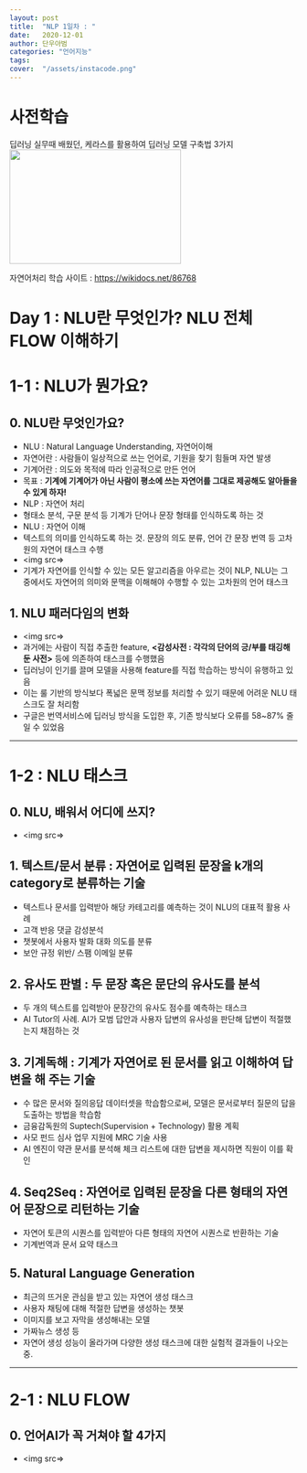 ```yaml
---
layout: post
title:  "NLP 1일차 : "
date:   2020-12-01 
author: 단우아범
categories: "언어지능"
tags:	
cover:  "/assets/instacode.png"
---
```


# 사전학습

딥러닝 실무때 배웠던, 케라스를 활용하여 딥러닝 모델 구축법 3가지  
<img src="https://user-images.githubusercontent.com/59005950/100669369-9e62ef80-33a0-11eb-814d-463a832dc144.jpg" width="300" height="200"> 

자연어처리 학습 사이트 : <https://wikidocs.net/86768>


# Day 1 : NLU란 무엇인가? NLU 전체 FLOW 이해하기

# 1-1 : NLU가 뭔가요?
## 0. NLU란 무엇인가요?
 - NLU : Natural Language Understanding, 자연어이해
 - 자연어란 : 사람들이 일상적으로 쓰는 언어로, 기원을 찾기 힘들며 자연 발생
 - 기계어란 : 의도와 목적에 따라 인공적으로 만든 언어
 - 목표 : __기계에 기계어가 아닌 사람이 평소에 쓰는 자연어를 그대로 제공해도 알아들을 수 있게 하자!__
 - NLP : 자연어 처리
  - 형태소 분석, 구문 분석 등 기계가 단어나 문장 형태를 인식하도록 하는 것
 - NLU : 자연어 이해
  - 텍스트의 의미를 인식하도록 하는 것. 문장의 의도 분류, 언어 간 문장 번역 등 고차원의 자연어 태스크 수행
 - <img src=> 
 - 기계가 자연어를 인식할 수 있는 모든 알고리즘을 아우르는 것이 NLP, NLU는 그 중에서도 자연어의 의미와 문맥을 이해해야 수행할 수 있는 고차원의 언어 태스크


## 1. NLU 패러다임의 변화
 - <img src=> 
 - 과거에는 사람이 직접 추출한 feature, __<감성사전 : 각각의 단어의 긍/부를 태깅해둔 사전>__ 등에 의존하여 태스크를 수행했음
 - 딥러닝이 인기를 끌며 모델을 사용해 feature를 직접 학습하는 방식이 유행하고 있음
 - 이는 룰 기반의 방식보다 폭넓은 문맥 정보를 처리할 수 있기 때문에 어려운 NLU 태스크도 잘 처리함
 - 구글은 번역서비스에 딥러닝 방식을 도입한 후, 기존 방식보다 오류를 58~87% 줄일 수 있었음
 
---

# 1-2 : NLU 태스크
## 0. NLU, 배워서 어디에 쓰지?
 - <img src=> 
 
## 1. 텍스트/문서 분류 : 자연어로 입력된 문장을 k개의 category로 분류하는 기술
 - 텍스트나 문서를 입력받아 해당 카테고리를 예측하는 것이 NLU의 대표적 활용 사례
  - 고객 반응 댓글 감성분석
  - 챗봇에서 사용자 발화 대화 의도를 분류
  - 보안 규정 위반/ 스팸 이메일 분류
  
## 2. 유사도 판별 : 두 문장 혹은 문단의 유사도를 분석
 - 두 개의 텍스트를 입력받아 문장간의 유사도 점수를 예측하는 태스크
 - AI Tutor의 사례. AI가 모범 답안과 사용자 답변의 유사성을 판단해 답변이 적절했는지 채점하는 것

## 3. 기계독해 : 기계가 자연어로 된 문서를 읽고 이해하여 답변을 해 주는 기술
 - 수 많은 문서와 질의응답 데이터셋을 학습함으로써, 모델은 문서로부터 질문의 답을 도출하는 방법을 학습함
  - 금융감독원의 Suptech(Supervision + Technology) 활용 계획
   - 사모 펀드 심사 업무 지원에 MRC 기술 사용
   - AI 엔진이 약관 문서를 분석해 체크 리스트에 대한 답변을 제시하면 직원이 이를 확인
 
## 4. Seq2Seq : 자연어로 입력된 문장을 다른 형태의 자연어 문장으로 리턴하는 기술
 - 자연어 토큰의 시퀀스를 입력받아 다른 형태의 자연어 시퀀스로 반환하는 기술
 - 기계번역과 문서 요약 태스크
 
## 5. Natural Language Generation
 - 최근의 뜨거운 관심을 받고 있는 자연어 생성 태스크
  - 사용자 채팅에 대해 적절한 답변을 생성하는 챗봇
  - 이미지를 보고 자막을 생성해내는 모델
  - 가짜뉴스 생성 등
 - 자연어 생성 성능이 올라가며 다양한 생성 태스크에 대한 실험적 결과들이 나오는 중.

---

# 2-1 : NLU FLOW
## 0. 언어AI가 꼭 거쳐야 할 4가지 
 - <img src=> 
 
 
 
 
